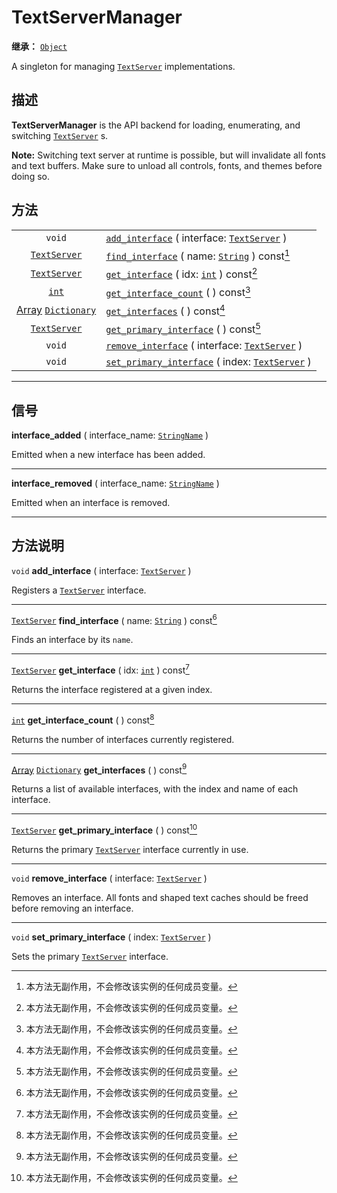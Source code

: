 <!-- ⚠ 请勿编辑本文件 ⚠ -->
<!-- 本文档使用脚本从 WeDot 引擎源码仓库生成。 -->
<!-- 生成脚本：https://github.com/WeDot-Engine/WeDot/tree/4.3/doc/tools/make_md.py； -->
<!-- 原文件：https://github.com/WeDot-Engine/WeDot/tree/4.3/doc/classes/TextServerManager.xml。 -->

<div id="_class_textservermanager"></div>

# TextServerManager

**继承：** [`Object`](class_object.md)

A singleton for managing [`TextServer`](class_textserver.md) implementations.

## 描述

**TextServerManager** is the API backend for loading, enumerating, and switching [`TextServer`](class_textserver.md) s.

 **Note:** Switching text server at runtime is possible, but will invalidate all fonts and text buffers. Make sure to unload all controls, fonts, and themes before doing so.

## 方法

|||
|:-:|:--|
| `void`                                                      | [`add_interface`](class_textservermanagermd#class_textservermanager_method_add_interface) ( interface: [`TextServer`](class_textserver.md) )             |
| [`TextServer`](class_textserver.md)                         | [`find_interface`](class_textservermanagermd#class_textservermanager_method_find_interface) ( name: [`String`](class_string.md) ) const[^const]          |
| [`TextServer`](class_textserver.md)                         | [`get_interface`](class_textservermanagermd#class_textservermanager_method_get_interface) ( idx: [`int`](class_int.md) ) const[^const]                   |
| [`int`](class_int.md)                                       | [`get_interface_count`](class_textservermanagermd#class_textservermanager_method_get_interface_count) ( ) const[^const]                                  |
| [Array](class_array.md) [`Dictionary`](class_dictionary.md) | [`get_interfaces`](class_textservermanagermd#class_textservermanager_method_get_interfaces) ( ) const[^const]                                            |
| [`TextServer`](class_textserver.md)                         | [`get_primary_interface`](class_textservermanagermd#class_textservermanager_method_get_primary_interface) ( ) const[^const]                              |
| `void`                                                      | [`remove_interface`](class_textservermanagermd#class_textservermanager_method_remove_interface) ( interface: [`TextServer`](class_textserver.md) )       |
| `void`                                                      | [`set_primary_interface`](class_textservermanagermd#class_textservermanager_method_set_primary_interface) ( index: [`TextServer`](class_textserver.md) ) |

<!-- rst-class:: classref-section-separator -->

---

## 信号

<div id="_class_class_textservermanager_signal_interface_added"></div>

**interface_added** ( interface_name: [`StringName`](class_stringname.md) ) <div id="class_textservermanager_signal_interface_added"></div>

Emitted when a new interface has been added.

<!-- rst-class:: classref-item-separator -->

---

<div id="_class_class_textservermanager_signal_interface_removed"></div>

**interface_removed** ( interface_name: [`StringName`](class_stringname.md) ) <div id="class_textservermanager_signal_interface_removed"></div>

Emitted when an interface is removed.

<!-- rst-class:: classref-section-separator -->

---

## 方法说明

<div id="_class_textservermanager_method_add_interface"></div>

`void` **add_interface** ( interface: [`TextServer`](class_textserver.md) )<div id="class_textservermanager_method_add_interface"></div>

Registers a [`TextServer`](class_textserver.md) interface.

<!-- rst-class:: classref-item-separator -->

---

<div id="_class_textservermanager_method_find_interface"></div>

[`TextServer`](class_textserver.md) **find_interface** ( name: [`String`](class_string.md) ) const[^const]<div id="class_textservermanager_method_find_interface"></div>

Finds an interface by its `name`.

<!-- rst-class:: classref-item-separator -->

---

<div id="_class_textservermanager_method_get_interface"></div>

[`TextServer`](class_textserver.md) **get_interface** ( idx: [`int`](class_int.md) ) const[^const]<div id="class_textservermanager_method_get_interface"></div>

Returns the interface registered at a given index.

<!-- rst-class:: classref-item-separator -->

---

<div id="_class_textservermanager_method_get_interface_count"></div>

[`int`](class_int.md) **get_interface_count** ( ) const[^const]<div id="class_textservermanager_method_get_interface_count"></div>

Returns the number of interfaces currently registered.

<!-- rst-class:: classref-item-separator -->

---

<div id="_class_textservermanager_method_get_interfaces"></div>

[Array](class_array.md) [`Dictionary`](class_dictionary.md) **get_interfaces** ( ) const[^const]<div id="class_textservermanager_method_get_interfaces"></div>

Returns a list of available interfaces, with the index and name of each interface.

<!-- rst-class:: classref-item-separator -->

---

<div id="_class_textservermanager_method_get_primary_interface"></div>

[`TextServer`](class_textserver.md) **get_primary_interface** ( ) const[^const]<div id="class_textservermanager_method_get_primary_interface"></div>

Returns the primary [`TextServer`](class_textserver.md) interface currently in use.

<!-- rst-class:: classref-item-separator -->

---

<div id="_class_textservermanager_method_remove_interface"></div>

`void` **remove_interface** ( interface: [`TextServer`](class_textserver.md) )<div id="class_textservermanager_method_remove_interface"></div>

Removes an interface. All fonts and shaped text caches should be freed before removing an interface.

<!-- rst-class:: classref-item-separator -->

---

<div id="_class_textservermanager_method_set_primary_interface"></div>

`void` **set_primary_interface** ( index: [`TextServer`](class_textserver.md) )<div id="class_textservermanager_method_set_primary_interface"></div>

Sets the primary [`TextServer`](class_textserver.md) interface.

[^virtual]: 本方法通常需要用户覆盖才能生效。
[^const]: 本方法无副作用，不会修改该实例的任何成员变量。
[^vararg]: 本方法除了能接受在此处描述的参数外，还能够继续接受任意数量的参数。
[^constructor]: 本方法用于构造某个类型。
[^static]: 调用本方法无需实例，可直接使用类名进行调用。
[^operator]: 本方法描述的是使用本类型作为左操作数的有效运算符。
[^bitfield]: 这个值是由下列位标志构成位掩码的整数。
[^void]: 无返回值。
